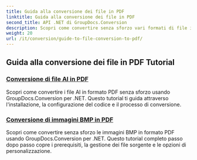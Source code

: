 ```yaml
---
title: Guida alla conversione dei file in PDF
linktitle: Guida alla conversione dei file in PDF
second_title: API .NET di GroupDocs.Conversion
description: Scopri come convertire senza sforzo vari formati di file in PDF con GroupDocs.Conversion per .NET. Questo tutorial passo dopo passo copre tutto, dall'impostazione della libreria all'esecuzione di trasformazioni di file senza soluzione di continuità.
weight: 20
url: /it/conversion/guide-to-file-conversion-to-pdf/
---
```

## Guida alla conversione dei file in PDF Tutorial
### [Conversione di file AI in PDF](./converting-ai-to-pdf/)
Scopri come convertire i file AI in formato PDF senza sforzo usando GroupDocs.Conversion per .NET. Questo tutorial ti guida attraverso l'installazione, la configurazione del codice e il processo di conversione.
### [Conversione di immagini BMP in PDF](./converting-bmp-to-pdf/)
Scopri come convertire senza sforzo le immagini BMP in formato PDF usando GroupDocs.Conversion per .NET. Questo tutorial completo passo dopo passo copre i prerequisiti, la gestione dei file sorgente e le opzioni di personalizzazione.